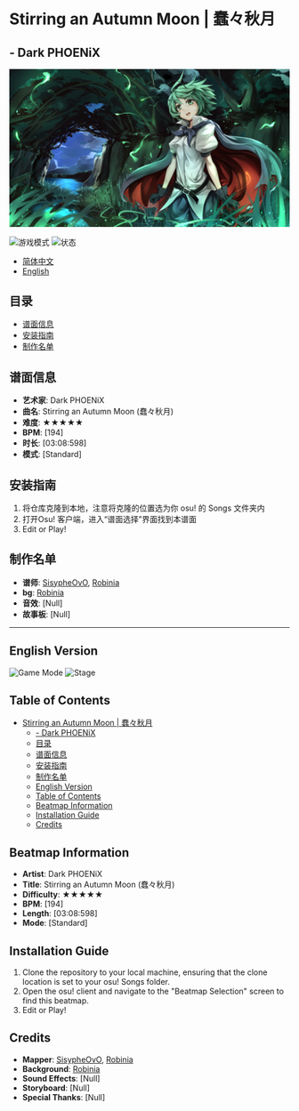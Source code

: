 <!--markdownlint-disable MD033-->
# Stirring an Autumn Moon | 蠢々秋月

## - Dark PHOENiX

<img src="./55041769_p0.jpg" alt="蠢々秋月" />

![游戏模式](https://img.shields.io/badge/Mode-osu!-blueviolet) ![状态](https://img.shields.io/badge/状态-WIP-brightgreen)

- [简体中文](#目录)
- [English](#english-version)

## 目录

- [谱面信息](#谱面信息)
- [安装指南](#安装指南)
- [制作名单](#制作名单)

## 谱面信息

- **艺术家**: Dark PHOENiX
- **曲名**: Stirring an Autumn Moon (蠢々秋月)
- **难度**: ★★★★★
- **BPM**: [194]
- **时长**: [03:08:598]
- **模式**: [Standard]

## 安装指南

1. 将仓库克隆到本地，注意将克隆的位置选为你 osu! 的 Songs 文件夹内
2. 打开Osu! 客户端，进入“谱面选择”界面找到本谱面
3. Edit or Play!

## 制作名单

- **谱师**: [SisypheOvO](https://osu.ppy.sh/users/35628968), [Robinia](https://osu.ppy.sh/users/16081750)
- **bg**: [Robinia](https://osu.ppy.sh/users/16081750)
- **音效**: [Null]
- **故事板**: [Null]

---

## English Version

![Game Mode](https://img.shields.io/badge/Mode-osu!-blueviolet) ![Stage](https://img.shields.io/badge/Stage-WIP-brightgreen)

## Table of Contents

- [Stirring an Autumn Moon | 蠢々秋月](#stirring-an-autumn-moon--蠢々秋月)
  - [- Dark PHOENiX](#--dark-phoenix)
  - [目录](#目录)
  - [谱面信息](#谱面信息)
  - [安装指南](#安装指南)
  - [制作名单](#制作名单)
  - [English Version](#english-version)
  - [Table of Contents](#table-of-contents)
  - [Beatmap Information](#beatmap-information)
  - [Installation Guide](#installation-guide)
  - [Credits](#credits)

## Beatmap Information

- **Artist**: Dark PHOENiX
- **Title**: Stirring an Autumn Moon (蠢々秋月)
- **Difficulty**: ★★★★★
- **BPM**: [194]
- **Length**: [03:08:598]
- **Mode**: [Standard]

## Installation Guide

1. Clone the repository to your local machine, ensuring that the clone location is set to your osu! Songs folder.
2. Open the osu! client and navigate to the "Beatmap Selection" screen to find this beatmap.
3. Edit or Play!

## Credits

- **Mapper**: [SisypheOvO](https://osu.ppy.sh/users/35628968), [Robinia](https://osu.ppy.sh/users/16081750)
- **Background**: [Robinia](https://osu.ppy.sh/users/16081750)
- **Sound Effects**: [Null]
- **Storyboard**: [Null]
- **Special Thanks**: [Null]
